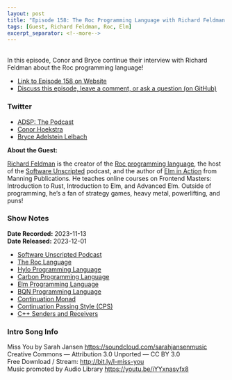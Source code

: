 ```yaml
---
layout: post
title: "Episode 158: The Roc Programming Language with Richard Feldman (Part 2)"
tags: [Guest, Richard Feldman, Roc, Elm]
excerpt_separator: <!--more-->
---
```


<div id="buzzsprout-player-14069983"></div><script src="https://www.buzzsprout.com/1501960/14069983-episode-158-the-roc-programming-language-with-richard-feldman-part-2.js?container_id=buzzsprout-player-14069983&player=small" type="text/javascript" charset="utf-8"></script>

<br>In this episode, Conor and Bryce continue their interview with Richard Feldman about the Roc programming language!

<!--more-->

* [Link to Episode 158 on Website](https://adspthepodcast.com/2023/12/01/Episode-158.html)
* [Discuss this episode, leave a comment, or ask a question (on GitHub)](https://github.com/codereport/adsp2/discussions/50)

### Twitter
 
* [ADSP: The Podcast](https://twitter.com/adspthepodcast)
* [Conor Hoekstra](https://twitter.com/code_report)
* [Bryce Adelstein Lelbach](https://twitter.com/blelbach)

**About the Guest:**

[Richard Feldman](https://twitter.com/rtfeldman) is the creator of the [Roc programming language](https://www.roc-lang.org/), the host of the [Software Unscripted](https://open.spotify.com/show/0cWHExP9zgcPaaSRScHVtO) podcast, and the author of [Elm in Action](https://www.manning.com/books/elm-in-action?utm_source=elm_in_action) from Manning Publications. He teaches online courses on Frontend Masters: Introduction to Rust, Introduction to Elm, and Advanced Elm. Outside of programming, he’s a fan of strategy games, heavy metal, powerlifting, and puns!

### Show Notes
 
**Date Recorded:** 2023-11-13 <br>
**Date Released:** 2023-12-01

* [Software Unscripted Podcast](https://open.spotify.com/show/0cWHExP9zgcPaaSRScHVtO)
* [The Roc Language](https://www.roc-lang.org/)
* [Hylo Programming Language](https://www.hylo-lang.org/)
* [Carbon Programming Language](https://github.com/carbon-language/carbon-lang)
* [Elm Programming Language](https://elm-lang.org/)
* [BQN Programming Language](https://mlochbaum.github.io/BQN/)
* [Continuation Monad](https://www.haskellforall.com/2012/12/the-continuation-monad.html)
* [Continuation Passing Style (CPS)](https://en.wikipedia.org/wiki/Continuation-passing_style)
* [C++ Senders and Receivers](https://www.open-std.org/jtc1/sc22/wg21/docs/papers/2020/p0443r14.html)

### Intro Song Info
 
Miss You by Sarah Jansen https://soundcloud.com/sarahjansenmusic<br>
Creative Commons — Attribution 3.0 Unported — CC BY 3.0<br>
Free Download / Stream: http://bit.ly/l-miss-you<br>
Music promoted by Audio Library https://youtu.be/iYYxnasvfx8<br>

